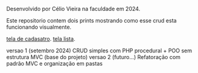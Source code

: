 Desenvolvido por Célio Vieira na faculdade em 2024.

Este repositorio contem dois prints mostrando como esse crud esta funcionando visualmente.

[tela de cadasatro](prints/tela_cadastro.png).
[tela lista](prints/tela_lista.png).

versao 1 (setembro 2024) CRUD simples com PHP procedural + POO sem estrutura MVC (base do projeto)
versao 2 (futuro...) Refatoração com padrão MVC e organização em pastas
